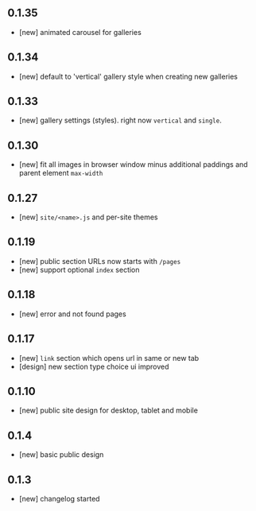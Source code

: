 ## 0.1.35

* [new] animated carousel for galleries

## 0.1.34

* [new] default to 'vertical' gallery style when creating new galleries

## 0.1.33

* [new] gallery settings (styles). right now `vertical` and `single`.

## 0.1.30

* [new] fit all images in browser window minus additional paddings and parent element `max-width`

## 0.1.27

* [new] `site/<name>.js` and per-site themes

## 0.1.19

* [new] public section URLs now starts with `/pages`
* [new] support optional `index` section

## 0.1.18

* [new] error and not found pages

## 0.1.17

* [new] `link` section which opens url in same or new tab
* [design] new section type choice ui improved

## 0.1.10

* [new] public site design for desktop, tablet and mobile

## 0.1.4

* [new] basic public design

## 0.1.3

* [new] changelog started
